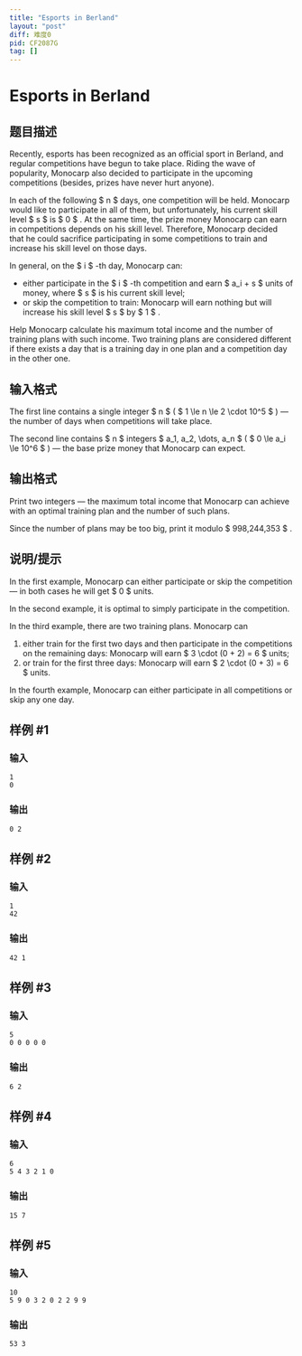 ```yaml
---
title: "Esports in Berland"
layout: "post"
diff: 难度0
pid: CF2087G
tag: []
---
```


# Esports in Berland

## 题目描述

Recently, esports has been recognized as an official sport in Berland, and regular competitions have begun to take place. Riding the wave of popularity, Monocarp also decided to participate in the upcoming competitions (besides, prizes have never hurt anyone).

In each of the following $ n $ days, one competition will be held. Monocarp would like to participate in all of them, but unfortunately, his current skill level $ s $ is $ 0 $ . At the same time, the prize money Monocarp can earn in competitions depends on his skill level. Therefore, Monocarp decided that he could sacrifice participating in some competitions to train and increase his skill level on those days.

In general, on the $ i $ -th day, Monocarp can:

- either participate in the $ i $ -th competition and earn $ a_i + s $ units of money, where $ s $ is his current skill level;
- or skip the competition to train: Monocarp will earn nothing but will increase his skill level $ s $ by $ 1 $ .

Help Monocarp calculate his maximum total income and the number of training plans with such income. Two training plans are considered different if there exists a day that is a training day in one plan and a competition day in the other one.

## 输入格式

The first line contains a single integer $ n $ ( $ 1 \le n \le 2 \cdot 10^5 $ ) — the number of days when competitions will take place.

The second line contains $ n $ integers $ a_1, a_2, \dots, a_n $ ( $ 0 \le a_i \le 10^6 $ ) — the base prize money that Monocarp can expect.

## 输出格式

Print two integers — the maximum total income that Monocarp can achieve with an optimal training plan and the number of such plans.

Since the number of plans may be too big, print it modulo $ 998\,244\,353 $ .

## 说明/提示

In the first example, Monocarp can either participate or skip the competition — in both cases he will get $ 0 $ units.

In the second example, it is optimal to simply participate in the competition.

In the third example, there are two training plans. Monocarp can

1. either train for the first two days and then participate in the competitions on the remaining days: Monocarp will earn $ 3 \cdot (0 + 2) = 6 $ units;
2. or train for the first three days: Monocarp will earn $ 2 \cdot (0 + 3) = 6 $ units.

In the fourth example, Monocarp can either participate in all competitions or skip any one day.

## 样例 #1

### 输入

```
1
0
```

### 输出

```
0 2
```

## 样例 #2

### 输入

```
1
42
```

### 输出

```
42 1
```

## 样例 #3

### 输入

```
5
0 0 0 0 0
```

### 输出

```
6 2
```

## 样例 #4

### 输入

```
6
5 4 3 2 1 0
```

### 输出

```
15 7
```

## 样例 #5

### 输入

```
10
5 9 0 3 2 0 2 2 9 9
```

### 输出

```
53 3
```

